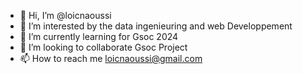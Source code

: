 - 👋 Hi, I’m @loicnaoussi
- 👀 I’m interested by the  data ingenieuring and web Developpement
- 🌱 I’m currently learning for Gsoc 2024
- 💞️ I’m looking to collaborate Gsoc Project
- 📫 How to reach me   loicnaoussi@gmail.com

<!---
loicnaoussi/loicnaoussi is a ✨ special ✨ repository because its `README.md` (this file) appears on your GitHub profile.
You can click the Preview link to take a look at your changes.
--->
